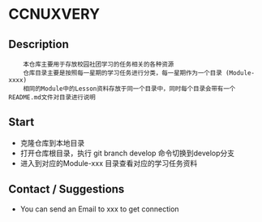 # CCNUXVERY

## Description
```
    本仓库主要用于存放校园社团学习的任务相关的各种资源    
    仓库目录主要是按照每一星期的学习任务进行分类，每一星期作为一个目录 (Module-xxxx)   
    相同的Module中的Lesson资料存放于同一个目录中，同时每个目录会带有一个README.md文件对目录进行说明
```

## Start
- 克隆仓库到本地目录
- 打开仓库根目录，执行 git branch develop 命令切换到develop分支
- 进入到对应的Module-xxx 目录查看对应的学习任务资料


## Contact / Suggestions 
- You can send an Email to xxx to get connection
